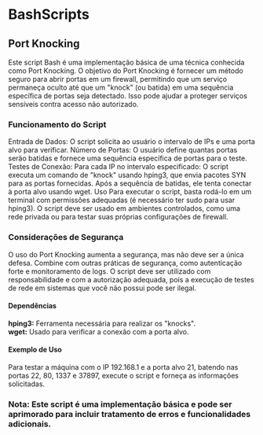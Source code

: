 # BashScripts


## Port Knocking
Este script Bash é uma implementação básica de uma técnica conhecida como Port Knocking. O objetivo do Port Knocking é fornecer um método seguro para abrir portas em um firewall, permitindo que um serviço permaneça oculto até que um "knock" (ou batida) em uma sequência específica de portas seja detectado. Isso pode ajudar a proteger serviços sensíveis contra acesso não autorizado.

### Funcionamento do Script
Entrada de Dados: O script solicita ao usuário o intervalo de IPs e uma porta alvo para verificar.
Número de Portas: O usuário define quantas portas serão batidas e fornece uma sequência específica de portas para o teste.
Testes de Conexão: Para cada IP no intervalo especificado:
O script executa um comando de "knock" usando hping3, que envia pacotes SYN para as portas fornecidas.
Após a sequência de batidas, ele tenta conectar à porta alvo usando wget.
Uso
Para executar o script, basta rodá-lo em um terminal com permissões adequadas (é necessário ter sudo para usar hping3). O script deve ser usado em ambientes controlados, como uma rede privada ou para testar suas próprias configurações de firewall.

### Considerações de Segurança
O uso do Port Knocking aumenta a segurança, mas não deve ser a única defesa. Combine com outras práticas de segurança, como autenticação forte e monitoramento de logs.
O script deve ser utilizado com responsabilidade e com a autorização adequada, pois a execução de testes de rede em sistemas que você não possui pode ser ilegal.

#### Dependências
**hping3:** Ferramenta necessária para realizar os "knocks". <br/>
**wget:** Usado para verificar a conexão com a porta alvo.

#### Exemplo de Uso
Para testar a máquina com o IP 192.168.1 e a porta alvo 21, batendo nas portas 22, 80, 1337 e 37897, execute o script e forneça as informações solicitadas.

### Nota: Este script é uma implementação básica e pode ser aprimorado para incluir tratamento de erros e funcionalidades adicionais.
